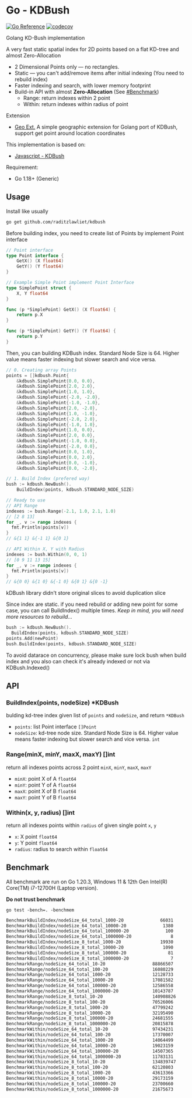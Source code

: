 # Go - KDBush

[![Go Reference](https://pkg.go.dev/badge/github.com/raditzlawliet/kdbush.svg)](https://pkg.go.dev/github.com/raditzlawliet/kdbush)
[![codecov](https://codecov.io/gh/raditzlawliet/kdbush/graph/badge.svg?token=0H3J4MQK59)](https://codecov.io/gh/raditzlawliet/kdbush)

Golang KD-Bush implementation

A very fast static spatial index for 2D points based on a flat KD-tree and almost Zero-Allocation

- 2 Dimensional Points only — no rectangles.
- Static — you can't add/remove items after initial indexing (You need to rebuild index)
- Faster indexing and search, with lower memory footprint
- Build-in API with almost **Zero-Allocation** (See [#Benchmark](#benchmark))
  - Range: return indexes within 2 point
  - Within: return indexes within radius of point

Extension

- [Geo Ext.](geo) A simple geographic extension for Golang port of KDBush, support get point around location coordinates

This implementation is based on:

- [Javascript - KDBush](https://github.com/mourner/kdbush)

Requirement:

- Go 1.18+ (Generic)

## Usage

Install like usually

```sh
go get github.com/raditzlawliet/kdbush
```

Before building index, you need to create list of Points by implement Point interface

```go
// Point interface
type Point interface {
	GetX() (X float64)
	GetY() (Y float64)
}

// Example Simple Point implement Point Interface
type SimplePoint struct {
	X, Y float64
}

func (p *SimplePoint) GetX() (X float64) {
	return p.X
}

func (p *SimplePoint) GetY() (Y float64) {
	return p.Y
}
```

Then, you can building KDBush index.
Standard Node Size is 64. Higher value means faster indexing but slower search and vice versa.

```go
// 0. Creating array Points
points = []kdbush.Point{
    &kdbush.SimplePoint{0.0, 0.0},
    &kdbush.SimplePoint{2.0, 2.0},
    &kdbush.SimplePoint{1.0, 1.0},
    &kdbush.SimplePoint{-2.0, -2.0},
    &kdbush.SimplePoint{-1.0, -1.0},
    &kdbush.SimplePoint{2.0, -2.0},
    &kdbush.SimplePoint{1.0, -1.0},
    &kdbush.SimplePoint{-2.0, 2.0},
    &kdbush.SimplePoint{-1.0, 1.0},
    &kdbush.SimplePoint{1.0, 0.0},
    &kdbush.SimplePoint{2.0, 0.0},
    &kdbush.SimplePoint{-1.0, 0.0},
    &kdbush.SimplePoint{-2.0, 0.0},
    &kdbush.SimplePoint{0.0, 1.0},
    &kdbush.SimplePoint{0.0, 2.0},
    &kdbush.SimplePoint{0.0, -1.0},
    &kdbush.SimplePoint{0.0, -2.0},

// 1. Build Index (prefered way)
bush := kdbush.NewBush().
    BuildIndex(points, kdbush.STANDARD_NODE_SIZE)

// Ready to use
// API Range
indexes := bush.Range(-2.1, 1.0, 2.1, 1.0)
// [2 8 13]
for _, v := range indexes {
  fmt.Println(points[v])
}
// &{1 1} &{-1 1} &{0 1}

// API Within X, Y with Radius
indexes := bush.Within(0, 0, 1)
// [0 9 11 13 15]
for _, v := range indexes {
  fmt.Println(points[v])
}
// &{0 0} &{1 0} &{-1 0} &{0 1} &{0 -1}

```

kDBush library didn't store original slices to avoid duplication slice

Since index are static. if you need rebuild or adding new point for some case, you can call BuildIndex() multiple times.
_Keep in mind, you will need more resources to rebuild..._

```go
bush := kdbush.NewBush().
  BuildIndex(points, kdbush.STANDARD_NODE_SIZE)
points.Add(newPoint)
bush.BuildIndex(points, kdbush.STANDARD_NODE_SIZE)
```

To avoid datarace on concurrency, please make sure lock bush when build index and you also can check it's already indexed or not via KDBush.Indexed()

## API

### BuildIndex(points, nodeSize) \*KDBush

bulding kd-tree index given list of `points` and `nodeSize`, and return `*KDBush`

- `points`: list Point interface `[]Point`
- `nodeSize`: kd-tree node size. Standard Node Size is 64. Higher value means faster indexing but slower search and vice versa. `int`

### Range(minX, minY, maxX, maxY) []int

return all indexes points across 2 point `minX`, `minY`, `maxX`, `maxY`

- `minX`: point X of A `float64`
- `minY`: point Y of A `float64`
- `maxX`: point X of B `float64`
- `maxY`: point Y of B `float64`

### Within(x, y, radius) []int

return all indexes points within `radius` of given single point `x`, `y`

- `x`: X point `float64`
- `y`: Y point `float64`
- `radius`: radius to search within `float64`

## Benchmark

All benchmark are run on Go 1.20.3, Windows 11 & 12th Gen Intel(R) Core(TM) i7-12700H (Laptop version).

**Do not trust benchmark**

`go test -bench=. -benchmem`

```sh
BenchmarkBuildIndex/nodeSize_64_total_1000-20              66031             17605 ns/op           24576 B/op          2 allocs/op
BenchmarkBuildIndex/nodeSize_64_total_10000-20              1380            825414 ns/op          245760 B/op          2 allocs/op
BenchmarkBuildIndex/nodeSize_64_total_100000-20              100          10672552 ns/op         2408448 B/op          2 allocs/op
BenchmarkBuildIndex/nodeSize_64_total_1000000-20               8         125372525 ns/op        24010752 B/op          2 allocs/op
BenchmarkBuildIndex/nodeSize_8_total_1000-20               19930             58559 ns/op           24576 B/op          2 allocs/op
BenchmarkBuildIndex/nodeSize_8_total_10000-20               1090           1097253 ns/op          245760 B/op          2 allocs/op
BenchmarkBuildIndex/nodeSize_8_total_100000-20                81          14333335 ns/op         2408448 B/op          2 allocs/op
BenchmarkBuildIndex/nodeSize_8_total_1000000-20                7         164077629 ns/op        24010752 B/op          2 allocs/op
BenchmarkRange/nodeSize_64_total_10-20                  88866507                14.03 ns/op            0 B/op          0 allocs/op
BenchmarkRange/nodeSize_64_total_100-20                 16080229                76.07 ns/op            0 B/op          0 allocs/op
BenchmarkRange/nodeSize_64_total_1000-20                12128733                99.23 ns/op            0 B/op          0 allocs/op
BenchmarkRange/nodeSize_64_total_10000-20               17081582                69.91 ns/op            0 B/op          0 allocs/op
BenchmarkRange/nodeSize_64_total_100000-20              12586558                92.07 ns/op            0 B/op          0 allocs/op
BenchmarkRange/nodeSize_64_total_1000000-20             10143787               119.4 ns/op             0 B/op          0 allocs/op
BenchmarkRange/nodeSize_8_total_10-20                   140908826                8.477 ns/op           0 B/op          0 allocs/op
BenchmarkRange/nodeSize_8_total_100-20                  70526006                17.62 ns/op            0 B/op          0 allocs/op
BenchmarkRange/nodeSize_8_total_1000-20                 47799242                26.17 ns/op            0 B/op          0 allocs/op
BenchmarkRange/nodeSize_8_total_10000-20                32195490                38.34 ns/op            0 B/op          0 allocs/op
BenchmarkRange/nodeSize_8_total_100000-20               24681555                48.29 ns/op            0 B/op          0 allocs/op
BenchmarkRange/nodeSize_8_total_1000000-20              20815878                56.69 ns/op            0 B/op          0 allocs/op
BenchmarkWithin/nodeSize_64_total_10-20                 97434231                11.75 ns/op            0 B/op          0 allocs/op
BenchmarkWithin/nodeSize_64_total_100-20                17370007                66.08 ns/op            0 B/op          0 allocs/op
BenchmarkWithin/nodeSize_64_total_1000-20               14064499                90.85 ns/op            0 B/op          0 allocs/op
BenchmarkWithin/nodeSize_64_total_10000-20              19023159                61.59 ns/op            0 B/op          0 allocs/op
BenchmarkWithin/nodeSize_64_total_100000-20             14507365                81.15 ns/op            0 B/op          0 allocs/op
BenchmarkWithin/nodeSize_64_total_1000000-20            11783131               101.1 ns/op             0 B/op          0 allocs/op
BenchmarkWithin/nodeSize_8_total_10-20                  134839747                8.773 ns/op           0 B/op          0 allocs/op
BenchmarkWithin/nodeSize_8_total_100-20                 62120803                19.70 ns/op            0 B/op          0 allocs/op
BenchmarkWithin/nodeSize_8_total_1000-20                43613366                27.79 ns/op            0 B/op          0 allocs/op
BenchmarkWithin/nodeSize_8_total_10000-20               29173159                40.47 ns/op            0 B/op          0 allocs/op
BenchmarkWithin/nodeSize_8_total_100000-20              23700660                50.03 ns/op            0 B/op          0 allocs/op
BenchmarkWithin/nodeSize_8_total_1000000-20             21675673                55.10 ns/op            0 B/op          0 allocs/op
```
